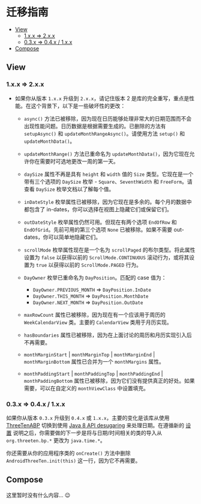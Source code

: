 # 迁移指南

- [View](#view)
  * [1.x.x => 2.x.x](#1xx--2xx)
  * [0.3.x => 0.4.x / 1.x.x](#03x--04x--1xx)
- [Compose](#compose)

## View

### 1.x.x => 2.x.x

- 如果你从版本 `1.x.x` 升级到 `2.x.x`，请记住版本 2 是库的完全重写，重点是性能。在这个背景下，以下是一些破坏性的更改：

    - `async()` 方法已被移除，因为现在日历能够处理非常大的日期范围而不会出现性能问题。日历数据是根据需要生成的。已删除的方法有 `setupAsync()` 和 `updateMonthRangeAsync()`。请使用方法 `setup()` 和 `updateMonthData()`。

    - `updateMonthRange()` 方法已重命名为 `updateMonthData()`，因为它现在允许你在需要时可选地更改一周的第一天。

    - `daySize` 属性不再是具有 `height` 和 `width` 值的 `Size` 类型。它现在是一个带有三个选项的 `DaySize` 枚举 - `Square`、`SeventhWidth` 和 `FreeForm`。请查看 `DaySize` 枚举文档以了解每个值。

    - `inDateStyle` 枚举属性已被移除，因为它现在是多余的。每个月的数据中都包含了 in-dates，你可以选择在视图上隐藏它们或保留它们。

    - `outDateStyle` 枚举属性仍然可用。但现在有两个选项 `EndOfRow` 和 `EndOfGrid`。先前可用的第三个选项 `None` 已被移除。如果不需要 out-dates，你可以简单地隐藏它们。

    - `scrollMode` 枚举属性现在是一个名为 `scrollPaged` 的布尔类型。将此属性设置为 `false` 以获得以前的 `ScrollMode.CONTINUOUS` 滚动行为，或将其设置为 `true` 以获得以前的 `ScrollMode.PAGED` 行为。

    - `DayOwner` 枚举已重命名为 `DayPosition`。匹配的 case 值为：
        - `DayOwner.PREVIOUS_MONTH` => `DayPosition.InDate`
        - `DayOwner.THIS_MONTH` => `DayPosition.MonthDate`
        - `DayOwner.NEXT_MONTH` => `DayPosition.OutDate`

    - `maxRowCount` 属性已被移除，因为现在有一个应该用于周历的 `WeekCalendarView` 类。主要的 `CalendarView` 类用于月历实现。

    - `hasBoundaries` 属性已被移除，因为在上面讨论的周历和月历实现引入后不再需要。

    - `monthMarginStart` | `monthMarginTop` | `monthMarginEnd` | `monthMarginBottom` 属性已合并为一个 `monthMargins` 属性。

    - `monthPaddingStart` | `monthPaddingTop` | `monthPaddingEnd` | `monthPaddingBottom` 属性已被移除，因为它们没有提供真正的好处。如果需要，可以在自定义的 `monthViewClass` 中设置填充。


### 0.3.x => 0.4.x / 1.x.x

如果你从版本 `0.3.x` 升级到 `0.4.x` 或 `1.x.x`，主要的变化是该库从使用 [ThreeTenABP](https://github.com/JakeWharton/ThreeTenABP) 切换到使用 [Java 8 API desugaring](https://developer.android.com/studio/write/java8-support#library-desugaring) 来处理日期。在遵循新的 [设置](https://github.com/kizitonwose/Calendar#setup) 说明之后，你需要做的下一步是将与日期/时间相关的类的导入从 `org.threeten.bp.*` 更改为 `java.time.*`。

你还需要从你的应用程序类的 `onCreate()` 方法中删除 `AndroidThreeTen.init(this)` 这一行，因为它不再需要。



## Compose

这里暂时没有什么内容... 😉
